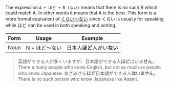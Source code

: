 The expression `A + ほど + B (ない)` means that there is no such B which could match A. In other words it means that A is the best.
This form is a more formal equivalent of [くらい～ない](241) since くらい is usually for speaking while ほど can be used in both speaking and writing.

|Form|Usage|Example|
|-|-|-|
|Noun|N + ほど～ない|日本人**ほど**人がい**ない**|

>英語ができる人が多くいますが、日本語ができる人**ほど**はいま**せん**。There a many people who know English, but not as much as people who know Japanese.
>あさみさん**ほど**日本語ができる人**はいません**。There is no such person who know Japanese like Asami.